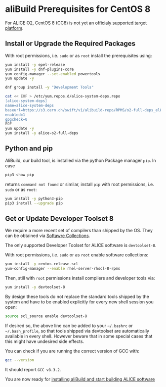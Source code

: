 aliBuild Prerequisites for CentOS 8
===================================

<!-- Dockerfile UPLOAD_NAME alisw/o2-cc7 -->
<!-- Dockerfile FROM centos:7 -->
<!-- Dockerfile RUN rpmdb --rebuilddb && yum clean all -->
For ALICE O2, CentOS 8 (CC8) is not yet an [officialy supported target platform](https://indico.cern.ch/event/642232/#3-wp3-common-tools-and-softwar).


## Install or Upgrade the Required Packages

With root permissions, i.e. `sudo` or as `root` install the prerequisites using:

<!-- Dockerfile RUN_INLINE -->
```bash
yum install -y epel-release
yum install -y dnf-plugins-core
yum config-manager --set-enabled powertools
yum update -y

dnf group install -y "Development Tools"

cat << EOF > /etc/yum.repos.d/alice-system-deps.repo
[alice-system-deps]
name=alice-system-deps
baseurl=https://s3.cern.ch/swift/v1/alibuild-repo/RPMS/o2-full-deps_el8.x86-64/
enabled=1
gpgcheck=0
EOF
yum update -y
yum install -y alice-o2-full-deps
```

## Python and pip
AliBuild, our build tool, is installed via the python Package manager `pip`.
In case  
```bash
pip3 show pip
```
returns `command not found` or similar, install `pip` with root permissions, i.e. `sudo` or as `root`:
<!-- Dockerfile RUN_INLINE -->
```bash
yum install -y python3-pip
pip3 install --upgrade pip
```

## Get or Update Developer Toolset 8

We require a more recent set of compilers than shipped by the OS. They can be obtained via [Softawre
Collections](https://www.softwarecollections.org/).

The only supported Developer Toolset for ALICE software is `devtoolset-8`.

With root permissions, i.e. `sudo` or as `root` enable software collections:
<!-- Dockerfile RUN_INLINE -->
```bash
yum install -y centos-release-scl
yum-config-manager --enable rhel-server-rhscl-8-rpms
```
Then, still with `root` permissions install compilers and developer tools via:
<!-- Dockerfile RUN_INLINE -->
```bash
yum install -y devtoolset-8
```
By design these tools do not replace the standard tools shipped by the system and have to be enabled explicitly for every new shell session you open:
```bash
source scl_source enable devtoolset-8
```
If desired so, the above line can be added to your `~/.bashrc` or `~/.bash_profile`, so that tools shipped via devtoolset are automatically available in every shell. However beware that in some special cases that this might have undesired side effects.

You can check if you are running the correct version of GCC with:

```bash
gcc --version
```

It should report `GCC v8.3.2`.

You are now ready for [installing aliBuild and start building ALICE
software](README.md#get-or-upgrade-alibuild)

<!-- Dockerfile RUN yum install -y vim-enhanced emacs-nox -->
<!-- Dockerfile RUN rpmdb --rebuilddb && yum clean all -->
<!-- Dockerfile RUN echo "source scl_source enable devtoolset-7" >> /etc/profile -->
<!-- Dockerfile RUN echo "source scl_source enable devtoolset-7" >> /etc/bashrc -->
<!-- Dockerfile RUN pip install alibuild -->
<!-- Dockerfile RUN mkdir /lustre /cvmfs -->
<!-- Dockerfile ENTRYPOINT ["/bin/bash"] -->
